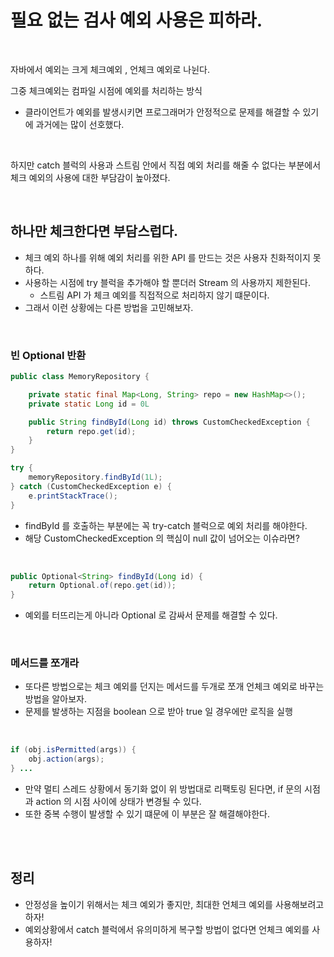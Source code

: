 # 필요 없는 검사 예외 사용은 피하라.

</br>

자바에서 예외는 크게 체크예외 , 언체크 예외로 나뉜다.

그중 체크예외는 컴파일 시점에 예외를 처리하는 방식
- 클라이언트가 예외를 발생시키면 프로그래머가 안정적으로 문제를 해결할 수 있기에 과거에는 많이 선호했다.

</br>

하지만 catch 블럭의 사용과 스트림 안에서 직접 예외 처리를 해줄 수 없다는 부분에서 체크 예외의 사용에 대한 부담감이 높아졌다.

</br>

## 하나만 체크한다면 부담스럽다.
- 체크 예외 하나를 위해 예외 처리를 위한 API 를 만드는 것은 사용자 친화적이지 못하다.
- 사용하는 시점에 try 블럭을 추가해야 할 뿐더러 Stream 의 사용까지 제한된다.
  - 스트림 API 가 체크 예외를 직접적으로 처리하지 않기 떄문이다.
- 그래서 이런 상황에는 다른 방법을 고민해보자.

</br>


### 빈 Optional 반환

```java
public class MemoryRepository {

    private static final Map<Long, String> repo = new HashMap<>();
    private static Long id = 0L

    public String findById(Long id) throws CustomCheckedException {
        return repo.get(id);
    }
}

try {
    memoryRepository.findById(1L);
} catch (CustomCheckedException e) {
    e.printStackTrace();
}
```
- findById 를 호출하는 부분에는 꼭 try-catch 블럭으로 예외 처리를 해야한다.
- 해당 CustomCheckedException 의 핵심이 null 값이 넘어오는 이슈라면?

</br>

```java
public Optional<String> findById(Long id) {
    return Optional.of(repo.get(id));
}
```
- 예외를 터뜨리는게 아니라 Optional 로 감싸서 문제를 해결할 수 있다.

</br>

### 메서드를 쪼개라
- 또다른 방법으로는 체크 예외를 던지는 메서드를 두개로 쪼개 언체크 예외로 바꾸는 방법을 알아보자.
- 문제를 발생하는 지점을 boolean 으로 받아 true 일 경우에만 로직을 실행

</br>


```java
if (obj.isPermitted(args)) {
    obj.action(args);
} ...
```
- 만약 멀티 스레드 상황에서 동기화 없이 위 방법대로 리팩토링 된다면, if 문의 시점과 action 의 시점 사이에 상태가 변경될 수 있다.
- 또한 중복 수행이 발생할 수 있기 떄문에 이 부분은 잘 해결해야한다.


</br>

</br>

## 정리
- 안정성을 높이기 위해서는 체크 예외가 좋지만, 최대한 언체크 예외를 사용해보려고 하자!
- 예외상황에서 catch 블럭에서 유의미하게 복구할 방법이 없다면 언체크 예외를 사용하자!
